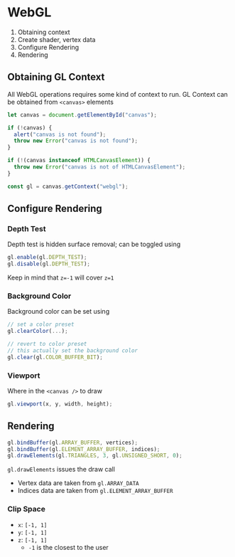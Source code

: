 # WebGL

1. Obtaining context
2. Create shader, vertex data
3. Configure Rendering
4. Rendering

## Obtaining GL Context

All WebGL operations requires some kind of context to run. GL Context can be
obtained from `<canvas>` elements

```ts
let canvas = document.getElementById("canvas");

if (!canvas) {
  alert("canvas is not found");
  throw new Error("canvas is not found");
}

if (!(canvas instanceof HTMLCanvasElement)) {
  throw new Error("canvas is not of HTMLCanvasElement");
}

const gl = canvas.getContext("webgl");
```

## Configure Rendering

### Depth Test

Depth test is hidden surface removal; can be toggled using

```ts
gl.enable(gl.DEPTH_TEST);
gl.disable(gl.DEPTH_TEST);
```

Keep in mind that `z=-1` will cover `z=1`

### Background Color

Background color can be set using

```ts
// set a color preset
gl.clearColor(...);

// revert to color preset
// this actually set the background color
gl.clear(gl.COLOR_BUFFER_BIT);
```

### Viewport

Where in the `<canvas />` to draw

```ts
gl.viewport(x, y, width, height);
```

## Rendering

```ts
gl.bindBuffer(gl.ARRAY_BUFFER, vertices);
gl.bindBuffer(gl.ELEMENT_ARRAY_BUFFER, indices);
gl.drawElements(gl.TRIANGLES, 3, gl.UNSIGNED_SHORT, 0);
```

`gl.drawElements` issues the draw call

- Vertex data are taken from `gl.ARRAY_DATA`
- Indices data are taken from `gl.ELEMENT_ARRAY_BUFFER`

### Clip Space

- `x`: `[-1, 1]`
- `y`: `[-1, 1]`
- `z`: `[-1, 1]`
  - `-1` is the closest to the user
